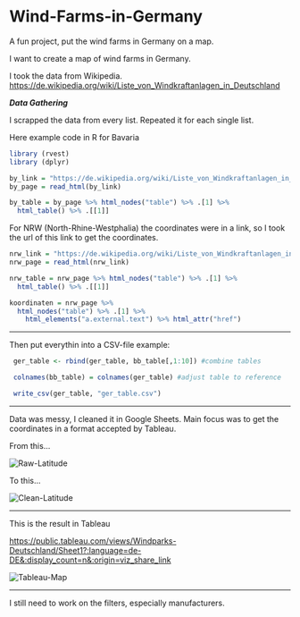 # Wind-Farms-in-Germany
A fun project, put the wind farms in Germany on a map.

I want to create a map of wind farms in Germany.

I took the data from Wikipedia.
https://de.wikipedia.org/wiki/Liste_von_Windkraftanlagen_in_Deutschland



***Data Gathering***

I scrapped the data from every list.
Repeated it for each single list. 

Here example code in R for Bavaria 

```R
library (rvest)
library (dplyr)

by_link = "https://de.wikipedia.org/wiki/Liste_von_Windkraftanlagen_in_Bayern"
by_page = read_html(by_link)

by_table = by_page %>% html_nodes("table") %>% .[1] %>%
  html_table() %>% .[[1]]

```



For NRW (North-Rhine-Westphalia) the coordinates were in a link, so I took the url of this link to get the coordinates.


```R
nrw_link = "https://de.wikipedia.org/wiki/Liste_von_Windkraftanlagen_in_Nordrhein-Westfalen"
nrw_page = read_html(nrw_link)

nrw_table = nrw_page %>% html_nodes("table") %>% .[1] %>%
  html_table() %>% .[[1]]

koordinaten = nrw_page %>%
  html_nodes("table") %>% .[1] %>%
    html_elements("a.external.text") %>% html_attr("href")

```

-----------------------------------------------------------------------------------

Then put everythin into a CSV-file example:

```R
 ger_table <- rbind(ger_table, bb_table[,1:10]) #combine tables

 colnames(bb_table) = colnames(ger_table) #adjust table to reference

 write_csv(ger_table, "ger_table.csv")

 ```

------------------------------------------------------------------------------------

Data was messy, I cleaned it in Google Sheets.
Main focus was to get the coordinates in a format accepted by Tableau.

From this...

![Raw-Latitude](https://github.com/MarkusEhrlinger/Wind-Farms-in-Germany/assets/132265260/73bc4609-a132-4ef8-b625-da7b73f98344)


To this...

![Clean-Latitude](https://github.com/MarkusEhrlinger/Wind-Farms-in-Germany/assets/132265260/dfec41c8-b608-4eaa-9b42-c8b950647459)


----------------------------------------------------------------------------------

This is the result in Tableau

https://public.tableau.com/views/Windparks-Deutschland/Sheet1?:language=de-DE&:display_count=n&:origin=viz_share_link

![Tableau-Map](https://github.com/MarkusEhrlinger/Wind-Farms-in-Germany/assets/132265260/05cbfd8a-43ea-4632-8af5-3fabdf486c88)

-----------------------------------------------------------------------------------

I still need to work on the filters, especially manufacturers.







  

